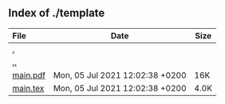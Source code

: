 ## Index of ./template

File | Date | Size
:--- | --- | ---
[.](.) | |
[..](..) | |
[main.pdf](main.pdf) | Mon, 05 Jul 2021 12:02:38 +0200 | 16K
[main.tex](main.tex) | Mon, 05 Jul 2021 12:02:38 +0200 | 4.0K
